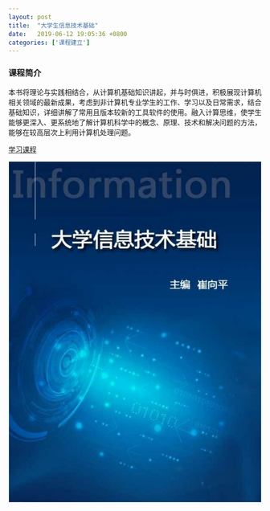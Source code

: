 ```yaml
---
layout: post
title:  "大学生信息技术基础"
date:   2019-06-12 19:05:36 +0800
categories: ['课程建立']
---
```


### 课程简介
本书将理论与实践相结合，从计算机基础知识讲起，并与时俱进，积极展现计算机相关领域的最新成果，考虑到非计算机专业学生的工作、学习以及日常需求，结合基础知识，详细讲解了常用且版本较新的工具软件的使用。融入计算思维，使学生能够更深入、更系统地了解计算机科学中的概念、原理、技术和解决问题的方法，能够在较高层次上利用计算机处理问题。



[学习课程](https://luyuwen.gitbooks.io/uitf/content/)

[![Information-Technology-Foundation 课程](/images/book-thumb/Information-Technology-Foundation.png)](https://luyuwen.gitbooks.io/uitf/content/)
